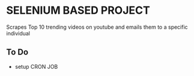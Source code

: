 # SELENIUM BASED PROJECT
Scrapes Top 10 trending videos on youtube and emails them to a specific individual
## To Do
- setup CRON JOB
